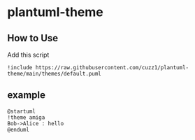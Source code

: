 # plantuml-theme

## How to Use
Add this script
```
!include https://raw.githubusercontent.com/cuzz1/plantuml-theme/main/themes/default.puml
```

## example

```
@startuml
!theme amiga
Bob->Alice : hello
@enduml
```
